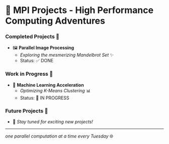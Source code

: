 # 🚀 MPI Projects - High Performance Computing Adventures

### Completed Projects 🎯
* 🖼️ **Parallel Image Processing**
    * _Exploring the mesmerizing Mandelbrot Set_ ✨
    * Status: ✅ DONE

### Work in Progress 🔄
* 🤖 **Machine Learning Acceleration**
    * _Optimizing K-Means Clustering_ 📊
    * Status: 🚧 IN PROGRESS

### Future Projects 💭
* 🌟 _Stay tuned for exciting new projects!_

---
_one parallel computation at a time every Tuesday_ 🌐